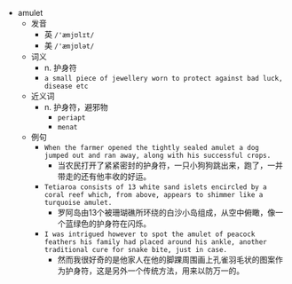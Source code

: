 - amulet
  - 发音
    - 英 `/'æmjʊlɪt/`
    - 美 `/'æmjʊlət/`
  - 词义
    - n. 护身符
    - `a small piece of jewellery worn to protect against bad luck, disease etc`
  - 近义词
    - n. 护身符，避邪物
      - `periapt`
      - `menat`
  - 例句
    - `When the farmer opened the tightly sealed amulet a dog jumped out and ran away, along with his successful crops.`
      - 当农民打开了紧紧密封的护身符，一只小狗狗跳出来，跑了，一并带走的还有他丰收的好运。
    - `Tetiaroa consists of 13 white sand islets encircled by a coral reef which, from above, appears to shimmer like a turquoise amulet.`
      - 罗阿岛由13个被珊瑚礁所环绕的白沙小岛组成，从空中俯瞰，像一个蓝绿色的护身符在闪烁。
    - `I was intrigued however to spot the amulet of peacock feathers his family had placed around his ankle, another traditional cure for snake bite, just in case.`
      - 然而我很好奇的是他家人在他的脚踝周围画上孔雀羽毛状的图案作为护身符，这是另外一个传统方法，用来以防万一的。

